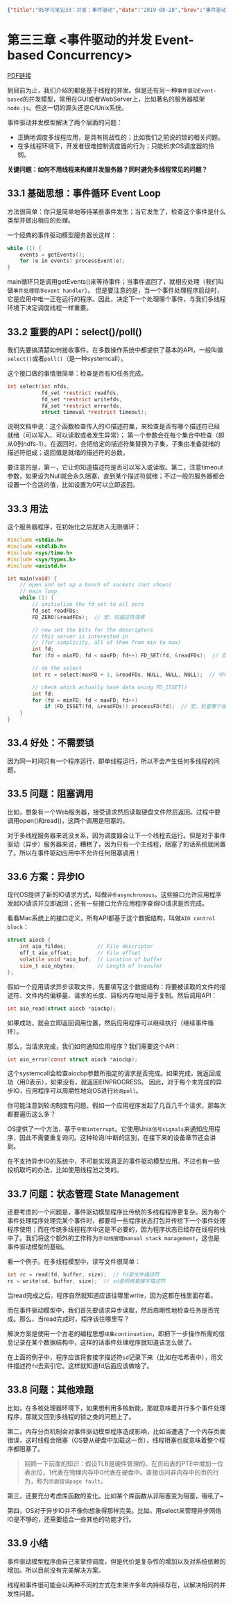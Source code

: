 ```json lw-blog-meta
{"title":"OS学习笔记33：并发：事件驱动","date":"2019-08-28","brev":"事件驱动编程模型，其实就是异步非阻塞调用，近似于实现了由用户程序自己控制任务调度。","tags":["OS"],"path":"blog/2019/190828-OS学习笔记33.md"}
```



# 第三三章 <事件驱动的并发 Event-based Concurrency>

[PDF链接](http://pages.cs.wisc.edu/~remzi/OSTEP/threads-events.pdf)

到目前为止，我们介绍的都是基于线程的并发。但是还有另一种`事件驱动Event-based`的并发模型，常用在GUI或者WebServer上，比如著名的服务器框架`node.js`。但这一切的源头还是C/Unix系统。

事件驱动并发模型解决了两个层面的问题：

- 正确地调度多线程应用，是具有挑战性的；比如我们之前说的锁的相关问题。
- 在多线程环境下，开发者很难控制调度器的行为；只能祈求OS调度器的怜悯。

**关键问题：如何不用线程来构建并发服务器？同时避免多线程常见的问题？**

## 33.1 基础思想：事件循环 Event Loop

方法很简单：你只是简单地等待某些事件发生；当它发生了，检查这个事件是什么类型并做出相应的处理。

一个经典的事件驱动模型服务器长这样：

```c
while (1) {
    events = getEvents();
    for (e in events) processEvent(e);
}
```

main循环只是调用getEvents()来等待事件；当事件返回了，就相应处理（我们叫做`事件处理程序event handler`）。
但是要注意的是，当一个事件处理程序启动时，它是应用中唯一正在运行的程序。因此，决定下一个处理哪个事件，与我们多线程环境下决定调度线程一样重要。

## 33.2 重要的API：select()/poll()

我们先要搞清楚如何接收事件。在多数操作系统中都提供了基本的API，一般叫做`select()`或者`poll()`（是一种systemcall）。

这个接口做的事情很简单：检查是否有IO任务完成。

```c
int select(int nfds, 
           fd_set *restrict readfds, 
           fd_set *restrict writefds,
           fd_set *restrict errorfds, 
           struct timeval *restrict timeout);
```

说明文档中说：这个函数检查传入的IO描述符集，来检查是否有哪个描述符已经就绪（可以写入、可以读取或者发生异常）；
第一个参数会在每个集合中检查（即从0到ndfs-1）。在返回时，会把给定的描述符集替换为子集，子集由准备就绪的描述符组成；返回值是就绪的描述符的总数。

要注意的是，第一，它让你知道描述符是否可以写入或读取。第二，注意timeout参数，如果设为Null就会永久阻塞，直到某个描述符就绪；不过一般的服务器都会设置一个合适的值，比如设置为0可以立即返回。

## 33.3 用法

这个服务器程序，在初始化之后就进入无限循环：

```c
#include <stdio.h>
#include <stdlib.h>
#include <sys/time.h>
#include <sys/types.h>
#include <unistd.h>

int main(void) {
    // open and set up a bunch of sockets (not shown)
    // main loop
    while (1) {
        // initialize the fd_set to all zero
        fd_set readFDs;
        FD_ZERO(&readFDs);  // 宏，将描述符清零

        // now set the bits for the descriptors
        // this server is interested in
        // (for simplicity, all of them from min to max)
        int fd;
        for (fd = minFD; fd < maxFD; fd++) FD_SET(fd, &readFDs);  // 宏，将描述符添加到集

        // do the select
        int rc = select(maxFD + 1, &readFDs, NULL, NULL, NULL);  // 呼叫呼叫

        // check which actually have data using FD_ISSET()
        int fd;
        for (fd = minFD; fd < maxFD; fd++)
            if (FD_ISSET(fd, &readFDs)) processFD(fd);  // 宏，检查哪个描述符就绪了
    }
}
```

## 33.4 好处：不需要锁

因为同一时间只有一个程序运行，即单线程运行，所以不会产生任何多线程的问题。

## 33.5 问题：阻塞调用

比如，想象有一个Web服务器，接受请求然后读取硬盘文件然后返回。过程中要调用open()和read()，这两个调用是阻塞的。

对于多线程服务器来说没关系，因为调度器会让下一个线程去运行。但是对于事件驱动（异步）服务器来说，糟糕了，因为只有一个主线程，阻塞了的话系统就闲置了。所以在事件驱动应用中不允许任何阻塞调用！

## 33.6 方案：异步IO

现代OS提供了新的IO请求方式，叫做`异步asynchronous`。这些接口允许应用程序发起IO请求并立即返回；还有一些接口允许应用程序查询IO请求是否完成。

看看Mac系统上的接口定义，所有API都基于这个数据结构，叫做`AIO control block`：

```c
struct aiocb {
    int aio_fildes;          // File descriptor
    off_t aio_offset;        // File offset
    volatile void *aio_buf;  // Location of buffer
    size_t aio_nbytes;       // Length of transfer
};
```

假如一个应用请求异步读取文件，先要填写这个数据结构：将要被读取的文件的描述符、文件内的偏移量、请求的长度、目标内存地址用于复制。然后调用API：

```c
int aio_read(struct aiocb *aiocbp);
```

如果成功，就会立即返回调用位置，然后应用程序可以继续执行（继续事件循环）。

那么，当请求完成，我们如何通知应用程序？我们需要这个API：

```c
int aio_error(const struct aiocb *aiocbp);
```

这个systemcall会检查aiocbp参数所指定的请求是否完成。如果完成，就返回成功（用0表示），如果没有，就返回EINPROGRESS。
因此，对于每个未完成的异步IO，应用程序可以周期性地向OS进行`轮询poll`。

你可能注意到轮询制度有问题。假如一个应用程序发起了几百几千个请求，那每次都要遍历这么多？

OS提供了一个方法，基于`中断interrupt`。它使用Unix`信号signals`来通知应用程序，因此不需要重复询问。这种轮询/中断的区别，在接下来的设备章节还会讲到。

在不支持异步IO的系统中，不可能实现真正的事件驱动模型应用。不过也有一些投机取巧的办法，比如使用线程池之类的。

## 33.7 问题：状态管理 State Management

还要考虑的一个问题是，事件驱动模型程序比传统的多线程程序更复杂。因为每个事件处理程序处理完某个事件时，都要将一些程序状态打包并传给下一个事件处理程序使用；而在传统多线程程序中这是不必要的，因为程序状态已经存在线程的栈中了。我们将这个额外的工作称为`手动栈管理manual stack management`，这也是事件驱动模型的基础。

看一个例子。在多线程模型中，读写文件很简单：

```c
int rc = read(fd, buffer, size);  // fd是文件描述符
rc = write(sd, buffer, size);  // sd是网络套接字描述符
```

当read完成之后，程序自然就知道应该往哪里write，因为这都在栈里面存着。

而在事件驱动模型中，我们首先要请求异步读取，然后周期性地检查任务是否完成。那么，当read完成时，程序该往哪里写？

解决方案是使用一个古老的编程思想`续集continuation`，即把下一步操作所需的信息记录在某个数据结构中，这样的话事件处理程序就知道该怎么做了。

在上面的例子中，程序应该将套接字描述符`sd`记录下来（比如在哈希表中），用文件描述符`fd`去索引它。这样就知道fd后面应该做啥了。

## 33.8 问题：其他难题

比如，在多核处理器环境下，如果想利用多核新能，那就意味着并行多个事件处理程序，那就又回到多线程的锁之类的问题上了。

第二，内存分页机制会对事件驱动模型程序造成影响，比如当遭遇了一个内存页面错误，这时线程会阻塞（OS要从硬盘中加载这一页），线程阻塞也就意味着整个程序都阻塞了。

> 回顾一下前面的知识：假设TLB是硬件管理的。在页码表的PTE中增加一位表示位，1代表在物理内存中0代表在硬盘中。直接访问非内存中的页的行为，称为`页面错误page fault`。

第三，还要充分考虑库函数的变化。比如某个库函数从非阻塞变为阻塞，哦吼了~

第四，OS对于异步IO并不像你想象得那样完美。比如，用select来管理异步网络IO是不够的，还需要组合一些其他的功能才行。

## 33.9 小结

事件驱动模型程序由自己来掌控调度，但是代价是复杂性的增加以及对系统依赖的增加。所以目前没有完美解决方案。

线程和事件很可能会以两种不同的方式在未来许多年内持续存在，以解决相同的并发性问题。
